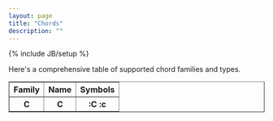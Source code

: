 ```yaml
---
layout: page
title: "Chords"
description: ""
---
```

{% include JB/setup %}

Here's a comprehensive table of supported chord families and types.

<table border="1" cellpadding="2">
<tr>
	<th>Family</th><th>Name</th><th>Symbols</th>
</tr>
<tr>
	<th>C</th><th>C</th><th>:C :c</th>
</tr>

</table>